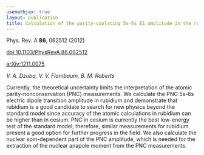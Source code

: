 ```yaml
---
usemathjax: true
layout: publication
title: Calculation of the parity-violating 5s-6s E1 amplitude in the rubidium atom
---
```


Phys. Rev. A **86**, 062512 (2012)

[doi:10.1103/PhysRevA.86.062512](http://dx.doi.org/10.1103/PhysRevA.86.062512)

[arXiv:1211.0075](http://arxiv.org/abs/1211.0075)

_V. A. Dzuba, V. V. Flambaum, B. M. Roberts_


Currently, the theoretical uncertainty limits the interpretation of the atomic parity-nonconservation (PNC) measurements. We calculate the PNC 5s-6s electric dipole transition amplitude in rubidium and demonstrate that rubidium is a good candidate to search for new physics beyond the standard model since accuracy of the atomic calculations in rubidium can be higher than in cesium. PNC in cesium is currently the best low-energy test of the standard model; therefore, similar measurements for rubidium present a good option for further progress in the field. We also calculate the nuclear spin-dependent part of the PNC amplitude, which is needed for the extraction of the nuclear anapole moment from the PNC measurements.

